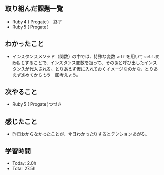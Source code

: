 ## 取り組んだ課題一覧
- Ruby 4 ( Progate )　終了
- Ruby 5 ( Progate )
## わかったこと
- インスタンスメソッド（関数）の中では、特殊な変数 ```self``` を用いて ```self.変数名``` とすることで、インスタンス変数を扱って、そのあと呼び出したインスタンスが代入される。とりあえず仮に入れておくイメージなのかな。とりあえず進めてからもう一回考えよう。
## 次やること
- Ruby 5 ( Progate )つづき
## 感じたこと
- 昨日わからなかったことが、今日わかったりするとテンションあがる。
## 学習時間
- Today: 2.0h
- Total: 27.5h
